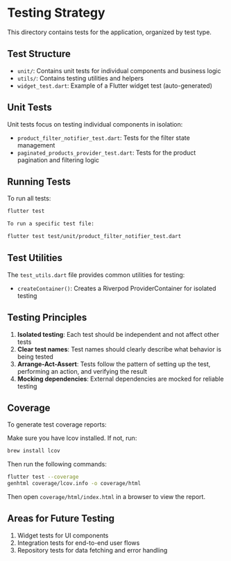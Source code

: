 # Testing Strategy

This directory contains tests for the application, organized by test type.

## Test Structure

- `unit/`: Contains unit tests for individual components and business logic
- `utils/`: Contains testing utilities and helpers
- `widget_test.dart`: Example of a Flutter widget test (auto-generated)

## Unit Tests

Unit tests focus on testing individual components in isolation:

- `product_filter_notifier_test.dart`: Tests for the filter state management
- `paginated_products_provider_test.dart`: Tests for the product pagination and filtering logic

## Running Tests

To run all tests:

```bash
flutter test

To run a specific test file:

flutter test test/unit/product_filter_notifier_test.dart
```

## Test Utilities

The `test_utils.dart` file provides common utilities for testing:

- `createContainer()`: Creates a Riverpod ProviderContainer for isolated testing

## Testing Principles

1. **Isolated testing**: Each test should be independent and not affect other tests
2. **Clear test names**: Test names should clearly describe what behavior is being tested
3. **Arrange-Act-Assert**: Tests follow the pattern of setting up the test, performing an action, and verifying the result
4. **Mocking dependencies**: External dependencies are mocked for reliable testing

## Coverage

To generate test coverage reports:

Make sure you have lcov installed. If not, run:
```bash
brew install lcov
```

Then run the following commands:

```bash
flutter test --coverage
genhtml coverage/lcov.info -o coverage/html
```

Then open `coverage/html/index.html` in a browser to view the report.

## Areas for Future Testing

1. Widget tests for UI components
2. Integration tests for end-to-end user flows
3. Repository tests for data fetching and error handling 